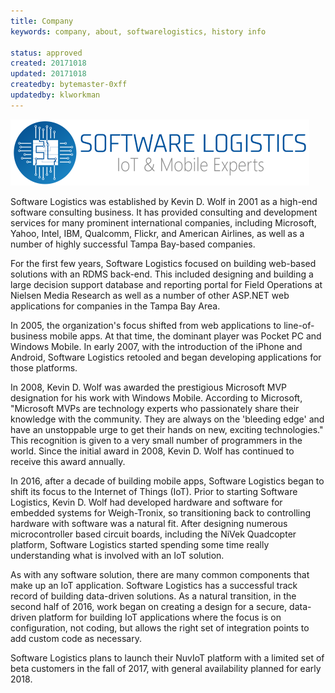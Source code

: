 ```yaml
---
title: Company
keywords: company, about, softwarelogistics, history info

status: approved
created: 20171018
updated: 20171018
createdby: bytemaster-0xff
updatedby: klworkman
---
```

![alt Logo](../images/sftlog-medium.png)

Software Logistics was established by Kevin D. Wolf in 2001 as a high-end software consulting business. It has provided
consulting and development services for many prominent international companies, including Microsoft, Yahoo, Intel, IBM, Qualcomm, Flickr, and American Airlines, 
as well as a number of highly successful Tampa Bay-based companies.

For the first few years, Software Logistics focused on building web-based solutions with an RDMS back-end.  This included designing and
building a large decision support database and reporting portal for Field Operations at Nielsen Media Research as well as a
number of other ASP.NET web applications for companies in the Tampa Bay Area.

In 2005, the organization's focus shifted from web applications to line-of-business mobile apps.  At that time, the dominant player was
Pocket PC and Windows Mobile.  In early 2007, with the introduction of the iPhone and Android, Software Logistics retooled and
began developing applications for those platforms.  

In 2008, Kevin D. Wolf was awarded the prestigious Microsoft MVP designation for his work with Windows Mobile. According to Microsoft, "Microsoft MVPs are technology experts who passionately share their knowledge with the community. They are always on the 'bleeding edge' and have an unstoppable urge to get their hands on new, exciting technologies." This recognition is given to a very small number of programmers in the world. Since the initial award in 2008, Kevin D. Wolf has continued to receive this award annually.

In 2016, after a decade of building mobile apps, Software Logistics began to shift its focus to the Internet of Things (IoT).
Prior to starting Software Logistics, Kevin D. Wolf had developed hardware and software for embedded systems for Weigh-Tronix, so
transitioning back to controlling hardware with software was a natural fit.  After designing numerous microcontroller based
circuit boards, including the NiVek Quadcopter platform, Software Logistics started spending some time really understanding
what is involved with an IoT solution.

As with any software solution, there are many common components that make up an IoT application.  Software Logistics has a successful track record of building data-driven solutions.  As a natural transition, in the second half of 2016, work began on creating a design for
a secure, data-driven platform for building IoT applications where the focus is on configuration, not coding, but allows the right
set of integration points to add custom code as necessary.

Software Logistics plans to launch their NuvIoT platform with a limited set of beta customers in the fall of 2017, with general
availability planned for early 2018.



